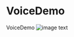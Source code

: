 # VoiceDemo
VoiceDemo
![image text](https://github.com/zhaoquntao/ZQTCustomSwitch/blob/master/Source/11.png)
